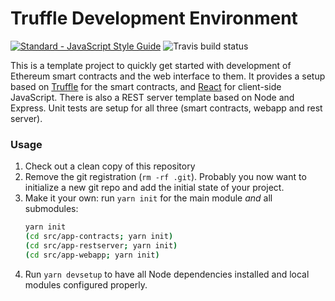 Truffle Development Environment
===============================

[![Standard - JavaScript Style Guide](https://img.shields.io/badge/code%20style-standard-brightgreen.svg)](http://standardjs.com/)
![Travis build status](https://travis-ci.org/Charterhouse/TruffleDevEnv.svg?branch=master)

This is a template project to quickly get started with development of
Ethereum smart contracts and the web interface to them. It provides a
setup based on [Truffle](http://truffleframework.com) for the smart
contracts, and [React](https://facebook.github.io/react/) for client-side
JavaScript. There is also a REST server template based on Node and Express. 
Unit tests are setup for all three (smart contracts, webapp and rest server).

### Usage

1. Check out a clean copy of this repository
2. Remove the git registration (`rm -rf .git`). Probably you now want to 
initialize a new git repo and add the initial state of your project.
3. Make it your own: run `yarn init` for the main module *and* all submodules:
   ```bash
   yarn init
   (cd src/app-contracts; yarn init)
   (cd src/app-restserver; yarn init)
   (cd src/app-webapp; yarn init)
   ```
4. Run `yarn devsetup` to have all Node dependencies installed and local 
modules configured properly.
